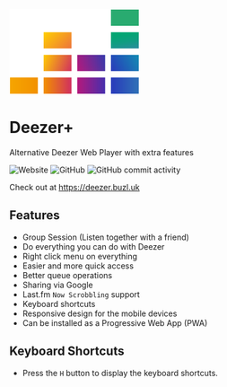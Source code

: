 ![](src/assets/deezer.svg)
# Deezer+
Alternative Deezer Web Player with extra features

![Website](https://img.shields.io/website?down_color=red&down_message=offline&up_color=success&up_message=online&url=https%3A%2F%2Fdeezer.buzl.uk)
![GitHub](https://img.shields.io/github/license/kaangiray26/deezer-plus?color=blue)
![GitHub commit activity](https://img.shields.io/github/commit-activity/m/kaangiray26/deezer-plus)

Check out at https://deezer.buzl.uk

## Features
- Group Session (Listen together with a friend)
- Do everything you can do with Deezer
- Right click menu on everything
- Easier and more quick access
- Better queue operations
- Sharing via Google
- Last.fm `Now Scrobbling` support
- Keyboard shortcuts
- Responsive design for the mobile devices
- Can be installed as a Progressive Web App (PWA)

## Keyboard Shortcuts
- Press the `H` button to display the keyboard shortcuts.
